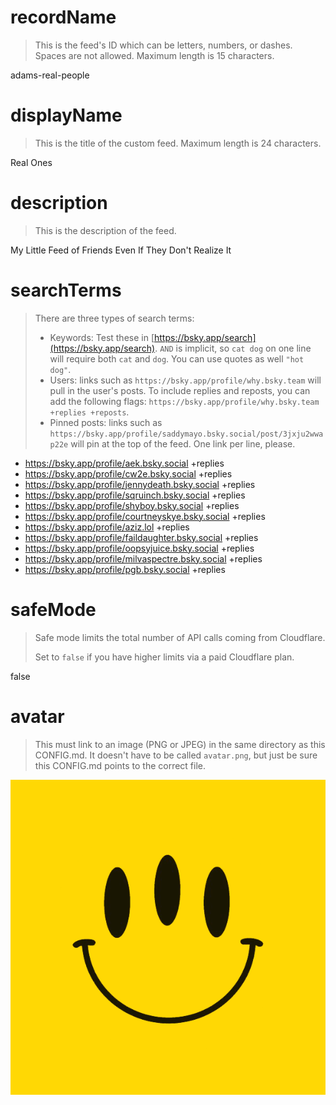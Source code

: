 
# recordName

> This is the feed's ID which can be letters, numbers, or dashes. Spaces are not allowed. Maximum length is 15 characters.

adams-real-people

# displayName

> This is the title of the custom feed. Maximum length is 24 characters.

Real Ones

# description

> This is the description of the feed.

My Little Feed of Friends Even If They Don't Realize It

# searchTerms

> There are three types of search terms:
>
> - Keywords: Test these in [https://bsky.app/search](https://bsky.app/search). `AND` is implicit, so `cat dog` on one line will require both `cat` and `dog`. You can use quotes as well `"hot dog"`.
> - Users: links such as `https://bsky.app/profile/why.bsky.team` will pull in the user's posts. To include replies and reposts, you can add the following flags: `https://bsky.app/profile/why.bsky.team +replies +reposts`.
> - Pinned posts: links such as `https://bsky.app/profile/saddymayo.bsky.social/post/3jxju2wwap22e` will pin at the top of the feed. One link per line, please.

- https://bsky.app/profile/aek.bsky.social +replies
- https://bsky.app/profile/cw2e.bsky.social +replies
- https://bsky.app/profile/jennydeath.bsky.social +replies
- https://bsky.app/profile/sqruinch.bsky.social +replies
- https://bsky.app/profile/shyboy.bsky.social +replies
- https://bsky.app/profile/courtneyskye.bsky.social +replies
- https://bsky.app/profile/aziz.lol +replies
- https://bsky.app/profile/faildaughter.bsky.social +replies
- https://bsky.app/profile/oopsyjuice.bsky.social +replies
- https://bsky.app/profile/milvaspectre.bsky.social +replies
- https://bsky.app/profile/pgb.bsky.social +replies


# safeMode

> Safe mode limits the total number of API calls coming from Cloudflare.
>
> Set to `false` if you have higher limits via a paid Cloudflare plan.

false

# avatar

> This must link to an image (PNG or JPEG) in the same directory as this CONFIG.md. It doesn't have to be called `avatar.png`, but just be sure this CONFIG.md points to the correct file.

![](avatar.png)
